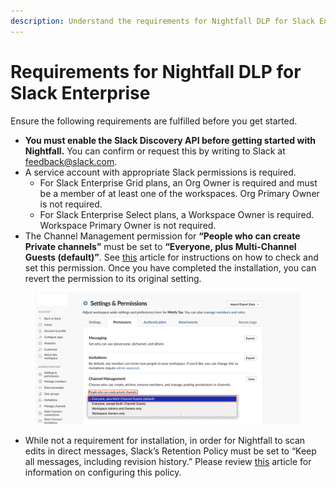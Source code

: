 ```yaml
---
description: Understand the requirements for Nightfall DLP for Slack Enterprise.
---
```


# Requirements for Nightfall DLP for Slack Enterprise

Ensure the following requirements are fulfilled before you get started.

* **You must enable the Slack Discovery API before getting started with Nightfall.** You can confirm or request this by writing to Slack at [feedback@slack.com](mailto:feedback@slack.com).
* A service account with appropriate Slack permissions is required.
  * For Slack Enterprise Grid plans, an Org Owner is required and must be a member of at least one of the workspaces. Org Primary Owner is not required.
  * For Slack Enterprise Select plans, a Workspace Owner is required. Workspace Primary Owner is not required.
* The Channel Management permission for **“People who can create Private channels”** must be set to **“Everyone, plus Multi-Channel Guests (default)”**. See [this](https://slack.com/intl/en-gb/help/articles/115004988303-Adjust-channel-management-permissions#enterprise-grid-subscription-3) article for instructions on how to check and set this permission. Once you have completed the installation, you can revert the permission to its original setting.

<figure><img src="../../../.gitbook/assets/image (343).png" alt=""><figcaption></figcaption></figure>

* While not a requirement for installation, in order for Nightfall to scan edits in direct messages, Slack’s Retention Policy must be set to “Keep all messages, including revision history.” Please review [this](https://slack.com/help/articles/203457187-Customize-message-and-file-retention) article for information on configuring this policy.
